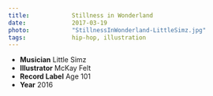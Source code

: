 ```yaml
---
title:            Stillness in Wonderland
date:             2017-03-19
photo:            "StillnessInWonderland-LittleSimz.jpg"
tags:             hip-hop, illustration
---
```


- **Musician** Little Simz
- **Illustrator** McKay Felt
- **Record Label** Age 101
- **Year** 2016
